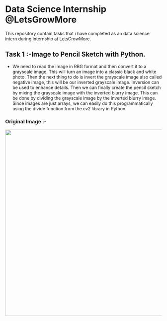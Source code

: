 # Data Science Internship @LetsGrowMore

This repository contain tasks that i have completed as an data science intern during internship at LetsGrowMore.

## Task 1 :-Image to Pencil Sketch with Python.

* We need to read the image in RBG format and then convert it to a grayscale image. This will turn an image into a classic black and white photo. Then the next thing to do is invert the grayscale image also called negative image, this will be our inverted grayscale image. Inversion can be used to enhance details. Then we can finally create the pencil sketch by mixing the grayscale image with the inverted blurry image. This can be done by dividing the grayscale image by the inverted blurry image. Since images are just arrays, we can easily do this programmatically using the divide function from the cv2 library in Python.

### Original Image :-
<img src="https://github.com/Omkar4141/LGMVIP-Data-Science/blob/main/Rohit.jpg" height="600" width="550">
